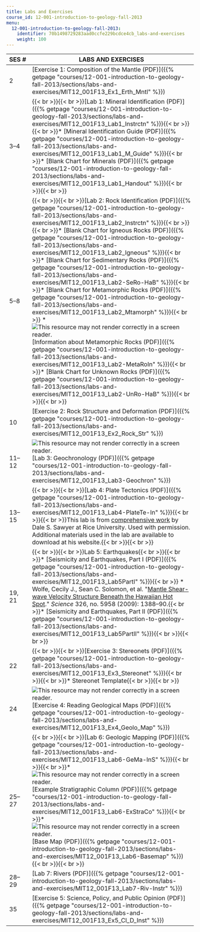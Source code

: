 ```yaml
---
title: Labs and Exercises
course_id: 12-001-introduction-to-geology-fall-2013
menu:
  12-001-introduction-to-geology-fall-2013:
    identifier: 70b1498729283aad0ccfe229bcdce4cb_labs-and-exercises
    weight: 100
---
```

| SES # | LABS AND EXERCISES |
| --- | --- |
| 2 | [Exercise 1: Composition of the Mantle (PDF)]({{% getpage "courses/12-001-introduction-to-geology-fall-2013/sections/labs-and-exercises/MIT12_001F13_Ex1_Erth_Mntl" %}}) |
| 3–4 | {{< br >}}{{< br >}}[Lab 1: Mineral Identification (PDF)]({{% getpage "courses/12-001-introduction-to-geology-fall-2013/sections/labs-and-exercises/MIT12_001F13_Lab1_Instrctn" %}}){{< br >}}{{< br >}}*   [Mineral Identification Guide (PDF)]({{% getpage "courses/12-001-introduction-to-geology-fall-2013/sections/labs-and-exercises/MIT12_001F13_Lab1_M_Guide" %}}){{< br >}}*   [Blank Chart for Minerals (PDF)]({{% getpage "courses/12-001-introduction-to-geology-fall-2013/sections/labs-and-exercises/MIT12_001F13_Lab1_Handout" %}}){{< br >}}{{< br >}} |
| 5–8 | {{< br >}}{{< br >}}[Lab 2: Rock Identification (PDF)]({{% getpage "courses/12-001-introduction-to-geology-fall-2013/sections/labs-and-exercises/MIT12_001F13_Lab2_Instrctn" %}}){{< br >}}{{< br >}}*   [Blank Chart for Igneous Rocks (PDF)]({{% getpage "courses/12-001-introduction-to-geology-fall-2013/sections/labs-and-exercises/MIT12_001F13_Lab2_Igneous" %}}){{< br >}}*   [Blank Chart for Sedimentary Rocks (PDF)]({{% getpage "courses/12-001-introduction-to-geology-fall-2013/sections/labs-and-exercises/MIT12_001F13_Lab2-SeRo-HaB" %}}){{< br >}}*   [Blank Chart for Metamorphic Rocks (PDF)]({{% getpage "courses/12-001-introduction-to-geology-fall-2013/sections/labs-and-exercises/MIT12_001F13_Lab2_Mtamorph" %}}){{< br >}}    *   ![This resource may not render correctly in a screen reader.](/images/inacessible.gif)[Information about Metamorphic Rocks (PDF)]({{% getpage "courses/12-001-introduction-to-geology-fall-2013/sections/labs-and-exercises/MIT12_001F13_Lab2-MetaRoIn" %}}){{< br >}}*   [Blank Chart for Unknown Rocks (PDF)]({{% getpage "courses/12-001-introduction-to-geology-fall-2013/sections/labs-and-exercises/MIT12_001F13_Lab2-UnRo-HaB" %}}){{< br >}}{{< br >}} |
| 10 | [Exercise 2: Rock Structure and Deformation (PDF)]({{% getpage "courses/12-001-introduction-to-geology-fall-2013/sections/labs-and-exercises/MIT12_001F13_Ex2_Rock_Str" %}}) |
| 11–12 | ![This resource may not render correctly in a screen reader.](/images/inacessible.gif)[Lab 3: Geochronology (PDF)]({{% getpage "courses/12-001-introduction-to-geology-fall-2013/sections/labs-and-exercises/MIT12_001F13_Lab3-Geochron" %}}) |
| 13–15 | {{< br >}}{{< br >}}[Lab 4: Plate Tectonics (PDF)]({{% getpage "courses/12-001-introduction-to-geology-fall-2013/sections/labs-and-exercises/MIT12_001F13_Lab4-PlateTe-In" %}}){{< br >}}{{< br >}}This lab is from [comprehensive work](http://plateboundary.rice.edu/home.html) by Dale S. Sawyer at Rice University. Used with permission. Additional materials used in the lab are available to download at his website.{{< br >}}{{< br >}} |
| 19, 21 | {{< br >}}{{< br >}}Lab 5: Earthquakes{{< br >}}{{< br >}}*   [Seismicity and Earthquakes, Part I (PDF)]({{% getpage "courses/12-001-introduction-to-geology-fall-2013/sections/labs-and-exercises/MIT12_001F13_Lab5PartI" %}}){{< br >}}    *   Wolfe, Cecily J., Sean C. Solomon, et al. "[Mantle Shear-wave Velocity Structure Beneath the Hawaiian Hot Spot](http://dx.doi.org/10.1126/science.1180165)." _Science_ 326, no. 5958 (2009): 1388–90.{{< br >}}*   [Seismicity and Earthquakes, Part II (PDF)]({{% getpage "courses/12-001-introduction-to-geology-fall-2013/sections/labs-and-exercises/MIT12_001F13_Lab5PartII" %}}){{< br >}}{{< br >}} |
| 22 | {{< br >}}{{< br >}}[Exercise 3: Stereonets (PDF)]({{% getpage "courses/12-001-introduction-to-geology-fall-2013/sections/labs-and-exercises/MIT12_001F13_Ex3_Stereonet" %}}){{< br >}}{{< br >}}*   Stereonet Template{{< br >}}{{< br >}} |
| 24 | ![This resource may not render correctly in a screen reader.](/images/inacessible.gif)[Exercise 4: Reading Geological Maps (PDF)]({{% getpage "courses/12-001-introduction-to-geology-fall-2013/sections/labs-and-exercises/MIT12_001F13_Ex4_Geolo_Map" %}}) |
| 25–27 | {{< br >}}{{< br >}}[Lab 6: Geologic Mapping (PDF)]({{% getpage "courses/12-001-introduction-to-geology-fall-2013/sections/labs-and-exercises/MIT12_001F13_Lab6-GeMa-InS" %}}){{< br >}}{{< br >}}*   ![This resource may not render correctly in a screen reader.](/images/inacessible.gif)[Example Stratigraphic Column (PDF)]({{% getpage "courses/12-001-introduction-to-geology-fall-2013/sections/labs-and-exercises/MIT12_001F13_Lab6-ExStraCo" %}}){{< br >}}*   ![This resource may not render correctly in a screen reader.](/images/inacessible.gif)[Base Map (PDF)]({{% getpage "courses/12-001-introduction-to-geology-fall-2013/sections/labs-and-exercises/MIT12_001F13_Lab6-Basemap" %}}){{< br >}}{{< br >}} |
| 28–29 | [Lab 7: Rivers (PDF)]({{% getpage "courses/12-001-introduction-to-geology-fall-2013/sections/labs-and-exercises/MIT12_001F13_Lab7-Riv-Instr" %}}) |
| 35 | [Exercise 5: Science, Policy, and Public Opinion (PDF)]({{% getpage "courses/12-001-introduction-to-geology-fall-2013/sections/labs-and-exercises/MIT12_001F13_Ex5_Cl_D_Inst" %}})